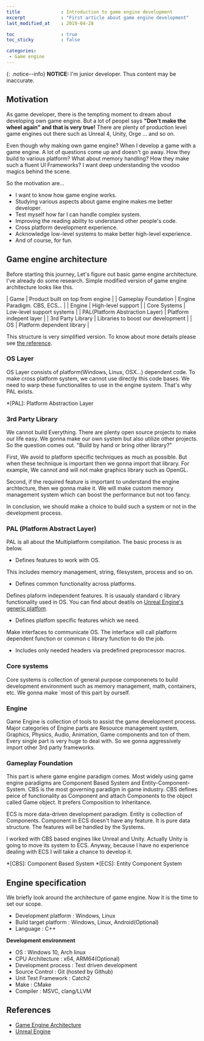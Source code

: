 ```yaml
---
title				: Introduction to game engine development
excerpt				: "First article about game engine development"
last_modified_at	: 2019-04-28

toc 				: true
toc_sticky			: false

categories:
 - Game engine
---
```


{: .notice--info}
**NOTICE:** I'm junior developer. Thus content may be inaccurate.

## Motivation

As game developer, there is the tempting moment to dream about developing own game engine.
But a lot of peopel says **"Don't make the wheel again" and that is very true!**
There are plenty of production level game engines out there such as Unreal 4, Unity, Orge ... and so on.

Even though why making own game engine? When I develop a game with a game engine. A lot of questions come up and doesn't go away.
How they build to various platform? What about memory handling? How they make such a fluent UI Frameworks?
I want deep understanding the voodoo magics behind the scene.

So the motivation are...

- I want to know how game engine works.
- Studying various aspects about game engine makes me better developer.
- Test myself how far I can handle complex system.
- Improving the reading ability to understand other people's code.
- Cross platform development experience.
- Acknowledge low-level systems to make better high-level experience.
- And of course, for fun.

## Game engine architecture

Before starting this journey, Let's figure out basic game engine architecture.
I've already do some research. Simple modified version of game engine architecture looks like this.

|                  Game                 | Product built on top from engine      |
|           Gameplay Foundation         | Engine Paradigm. CBS, ECS...          |
|                 Engine                | High-level support                    |
|              Core Systems             | Low-level support systems             |
|   PAL(Platform Abstraction Layer)     | Platform indepent layer               |
|           3rd Party Library           | Libraries to boost our development    |
|                   OS                  | Platform dependent library            |

This structure is very simplified version. To know about more details please see [the reference](#references).

### OS Layer

OS Layer consists of platform(Windows, Linux, OSX...) dependent code.
To make cross platform system, we cannot use directly this code bases.
We need to warp these functionalites to use in the engine system.
That's why PAL exists.

*[PAL]: Platform Abstraction Layer

### 3rd Party Library

We cannot build Everything. There are plenty open source projects to make our life easy.
We gonna make our own system but also utilize other projects. So the question comes out. "Build by hand or bring other library?"

First, We avoid to platform specific techniques as much as possible.
But when these technique is important then we gonna import that library.
For example, We cannot and will not make graphics library such as OpenGL.

Second, if the required feature is important to understand the engine archtecture, then we gonna make it.
We will make custom memory management system which can boost the performance but not too fancy.

In conclusion, we should make a choice to build such a system or not in the development process.

### PAL (Platform Abstract Layer)

PAL is all about the Multiplatform compilation. The basic process is as below.

- Defines features to work with OS.

This includes memory management, string, filesystem, process and so on.

- Defines common functionality across platforms.

Defines plaform independent features. It is usaualy standard c library functionality used in OS.
You can find about deatils on [Unreal Engine's generic platfom](https://github.com/EpicGames/UnrealEngine/tree/release/Engine/Source/Runtime/Core/Public/GenericPlatform).

- Defines platfom specific features which we need.

Make interfaces to communicate OS.
The interface will call platform dependent function or common c library function to do the job.

- Includes only needed headers via predefined preprocessor macros.

### Core systems

Core systems is collection of general purpose componenets to build development environment such as memory management, math, containers, etc.
We gonna make `most of this part  by ourself.

### Engine

Game Engine is collection of tools to assist the game development process.
Major categories of Engine parts are Resource management system, Graphics, Physics, Audio, Animation, Game components and ton of them.
Every single part is very huge to deal with. So we gonna aggressively import other 3rd party frameworks.

### Gameplay Foundation

This part is where game engine paradigm comes. Most widely using game engine paradigms are Component Based System and Entity-Component-System.
CBS is the most governing paradigm in game industry. CBS defines peice of functionality as Component and attach Components to the object called Game object.
It prefers Composition to Inheritance.

ECS is more data-driven development paradigm. Entity is collection of Components. Component in ECS doesn't have any feature. 
It is pure data structure. The features will be handled by the Systems.

I worked with CBS based engines like Unreal and Unity.
Actually Unity is going to move its system to ECS. Anyway, because I have no experience dealing with ECS I will take a chance to develop it.

*[CBS]: Component Based System
*[ECS]: Entity Component System

## Engine specification

We briefly look around the architecture of game engine. Now it is the time to set our scope.

- Development platform  : Windows, Linux
- Build target platform : Windows, Linux, Android(Optional)
- Language              : C++

**Development environment**

- OS                    : Windows 10, Arch linux
- CPU Architecture      : x64, ARM64(Optional)
- Development process   : Test driven development
- Source Control        : Git (hosted by Github)
- Unit Test Framework   : Catch2
- Make                  : CMake
- Compiler              : MSVC, clang/LLVM

## References

- [Game Engine Architecture](https://www.gameenginebook.com/)
- [Unreal Engine](https://github.com/EpicGames/UnrealEngine)